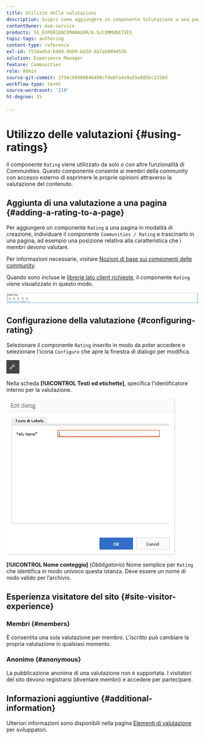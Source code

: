 ```yaml
---
title: Utilizzo delle valutazioni
description: Scopri come aggiungere un componente Valutazione a una pagina che consente ai membri della community di accesso di esprimere le proprie opinioni assegnando una valutazione al contenuto.
contentOwner: msm-service
products: SG_EXPERIENCEMANAGER/6.5/COMMUNITIES
topic-tags: authoring
content-type: reference
exl-id: 7534ad5d-b408-4b09-bd3d-da7ab009d55b
solution: Experience Manager
feature: Communities
role: Admin
source-git-commit: 1f56c99980846400cfde8fa4e9a55e885bc2258d
workflow-type: tm+mt
source-wordcount: '219'
ht-degree: 1%

---
```


# Utilizzo delle valutazioni {#using-ratings}

Il componente `Rating` viene utilizzato da solo o con altre funzionalità di Communities. Questo componente consente ai membri della community con accesso esterno di esprimere le proprie opinioni attraverso la valutazione del contenuto.

## Aggiunta di una valutazione a una pagina {#adding-a-rating-to-a-page}

Per aggiungere un componente `Rating` a una pagina in modalità di creazione, individuare il componente `Communities / Rating` e trascinarlo in una pagina, ad esempio una posizione relativa alla caratteristica che i membri devono valutare.

Per informazioni necessarie, visitare [Nozioni di base sui componenti delle community](basics.md).

Quando sono incluse le [librerie lato client richieste](rating-basics.md#essentials-for-client-side), il componente `Rating` viene visualizzato in questo modo.

![valutazione](assets/rating.png)

## Configurazione della valutazione {#configuring-rating}

Selezionare il componente `Rating` inserito in modo da poter accedere e selezionare l&#39;icona `Configure` che apre la finestra di dialogo per modifica.

![configura-nuovo](assets/configure-new.png)

Nella scheda **[!UICONTROL Testi ed etichette]**, specifica l&#39;identificatore interno per la valutazione.

![nometallico](assets/tallyname.png)

**[!UICONTROL Nome conteggio]**
(*Obbligatorio*) Nome semplice per `Rating` che identifica in modo univoco questa istanza. Deve essere un nome di nodo valido per l’archivio.

## Esperienza visitatore del sito {#site-visitor-experience}

### Membri {#members}

È consentita una sola valutazione per membro. L&#39;iscritto può cambiare la propria valutazione in qualsiasi momento.

### Anonimo {#anonymous}

La pubblicazione anonima di una valutazione non è supportata. I visitatori del sito devono registrarsi (diventare membri) e accedere per partecipare.

## Informazioni aggiuntive {#additional-information}

Ulteriori informazioni sono disponibili nella pagina [Elementi di valutazione](rating-basics.md) per sviluppatori.
